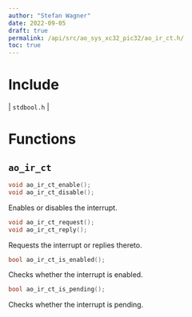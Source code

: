 ```yaml
---
author: "Stefan Wagner"
date: 2022-09-05
draft: true
permalink: /api/src/ao_sys_xc32_pic32/ao_ir_ct.h/
toc: true
---
```


# Include

| `stdbool.h` |

# Functions

## `ao_ir_ct`

```c
void ao_ir_ct_enable();
void ao_ir_ct_disable();
```

Enables or disables the interrupt.

```c
void ao_ir_ct_request();
void ao_ir_ct_reply();
```

Requests the interrupt or replies thereto.

```c
bool ao_ir_ct_is_enabled();
```

Checks whether the interrupt is enabled.

```c
bool ao_ir_ct_is_pending();
```

Checks whether the interrupt is pending.
